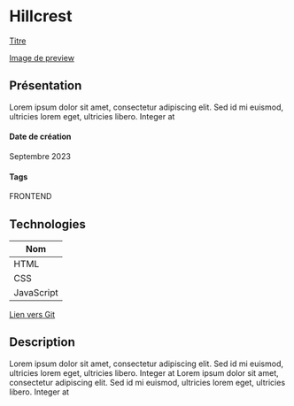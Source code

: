 # Hillcrest

[Titre](Hillcrest)

[Image de preview](https://raw.githubusercontent.com/Eric-Philippe/Hillcrest-Website/main/res/image.png)

## Présentation

Lorem ipsum dolor sit amet, consectetur adipiscing elit. Sed id mi euismod, ultricies lorem eget, ultricies libero. Integer at

#### Date de création

Septembre 2023

#### Tags

FRONTEND

## Technologies

| Nom        |
| ---------- |
| HTML       |
| CSS        |
| JavaScript |

[Lien vers Git](https://github.com/Eric-Philippe/Hillcrest-Website)

## Description

Lorem ipsum dolor sit amet, consectetur adipiscing elit. Sed id mi euismod, ultricies lorem eget, ultricies libero. Integer at
Lorem ipsum dolor sit amet, consectetur adipiscing elit. Sed id mi euismod, ultricies lorem eget, ultricies libero. Integer at
